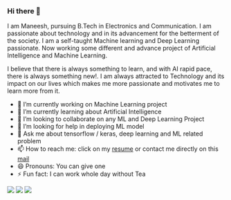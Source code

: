 ### Hi there 👋

I am Maneesh, pursuing B.Tech in Electronics and Communication. I am passionate about technology and in its advancement for the betterment of the society. I am a self-taught Machine learning and Deep Learning passionate. Now working some different and advance project of Artificial Intelligence and Machine Learning.

I believe that there is always something to learn, and with AI rapid pace, there is always something new!. I am always attracted to Technology and its impact on our lives which makes me more passionate and motivates me to learn more from it.


* 🔭 I’m currently working on Machine Learning project
* 🌱 I’m currently learning about Artificial Intelligence
* 👯 I’m looking to collaborate on any ML and Deep Learning Project
* 🤔 I’m looking for help in deploying ML model
* 💬 Ask me about tensorflow / keras, deep learning and ML related problem
* 📫 How to reach me: click on my [resume](https://drive.google.com/drive/folders/1alygfwU6v9HBZ0578_0dF_6d3p0Rl81e?usp=sharing) or  contact me directly on this [mail](maneesh06072000@gmail.com)
* 😄 Pronouns: You can give one
* ⚡ Fun fact: I can work whole day without Tea


[![](https://encrypted-tbn0.gstatic.com/images?q=tbn:ANd9GcS8WXFyk7qK_5CEMl_4bUaUshC8KkNE-BwTeJ6IPh3d4RfYiLpj&usqp=CAU)](https://www.linkedin.com/in/maneesh06)
[![](https://encrypted-tbn0.gstatic.com/images?q=tbn:ANd9GcSOwW10AuNcKGM49JJUzAsV-XwNu3HQPuezRZu7Hf8&usqp=CAU)](maneesh06072000@gmal.com)
[![](https://encrypted-tbn0.gstatic.com/images?q=tbn:ANd9GcSmkthccQ16aA9YC8_NzM-7OyQqCAo70NNiLtvTajg&usqp=CAU)](https://www.kaggle.com/maneesh99)


